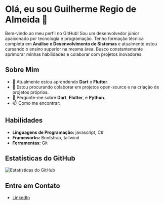 # Olá, eu sou Guilherme Regio de Almeida 👋

Bem-vindo ao meu perfil no GitHub! Sou um desenvolvedor júnior apaixonado por tecnologia e programação. Tenho formação técnica completa em **Análise e Desenvolvimento de Sistemas** e atualmente estou cursando o ensino superior na mesma área. Busco constantemente aprimorar minhas habilidades e colaborar com projetos inovadores.

## Sobre Mim

- 🌱 Atualmente estou aprendendo **Dart** e **Flutter**.
- 👯 Estou procurando colaborar em projetos open-source e na criação de projetos próprios.
- 💬 Pergunte-me sobre **Dart**, **Flutter**, e **Python**.
- 📫 Como me encontrar: [](mailto:guilhermeregio37@gmail.com)

## Habilidades

- **Linguagens de Programação:** javascript, C#
- **Frameworks:** Bootstrap, tailwind
- **Ferramentas:** Git

<!--
## Projetos em Destaque

### [Projeto 1](https://github.com/seu-usuario/projeto1)
Descrição breve do projeto 1.

### [Projeto 2](https://github.com/seu-usuario/projeto2)
Descrição breve do projeto 2.
-->

## Estatísticas do GitHub

![Estatísticas do GitHub](https://github-readme-stats.vercel.app/api?username=guilhermeregio27&show_icons=true&theme=radical)

## Entre em Contato

- [LinkedIn](https://www.linkedin.com/in/guilherme-regio-almeida/)
